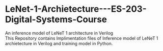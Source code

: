 # LeNet-1-Archietecture---ES-203-Digital-Systems-Course
An inference model of LeNeT 1 architecture in Verilog <br />
This Repository contains Implimentation files of Inference model of LeNeT 1 archietecture in Verilog and training model in Python.
